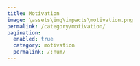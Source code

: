 ```yaml
---
title: Motivation
image: \assets\img\impacts\motivation.png
permalink: /category/motivation/
pagination: 
  enabled: true
  category: motivation
  permalink: /:num/
---
```


